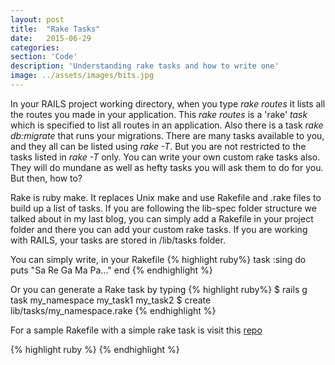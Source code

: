 ```yaml
---
layout: post
title:  "Rake Tasks"
date:   2015-06-29
categories:
section: 'Code'
description: 'Understanding rake tasks and how to write one'
image: ../assets/images/bits.jpg
---
```


<body>
<p>
In your RAILS project working directory, when you type <em>rake routes</em> it
lists all the routes you made in your application. This <em>rake routes</em> is a 'rake' <em>task</em> 
which is specified to list all routes in an application. Also there is a task <em>rake db:migrate</em> that runs your migrations. There are many tasks available to you, and they all can be listed using <em>rake -T</em>. But you are not restricted to the tasks listed in <em>rake -T</em> only. You can write your own custom rake tasks also. They will do mundane as well as hefty tasks you will ask them to do for you. But then, how to?
</p>
<p>
Rake is ruby make. It replaces Unix make and use Rakefile and .rake
files to build up a list of tasks. If you are following the lib-spec folder
structure we talked about in my last blog, you can simply add a Rakefile
in your project folder and there you can add your custom rake tasks. If you are
working with RAILS, your tasks are stored in /lib/tasks folder.
</p>
<p>
You can simply write, in your Rakefile
{% highlight ruby%}
task :sing do
  puts "Sa Re Ga Ma Pa..."
end
{% endhighlight %}
</p>
<p>
Or you can generate a Rake task by typing
{% highlight ruby%}
$ rails g task my_namespace my_task1 my_task2
$ create lib/tasks/my_namespace.rake
{% endhighlight %}
</p>
<p>
For a sample Rakefile with a simple rake task is visit this <a href="https://github.com/hogaur/Line">repo</a>
</p>
{% highlight ruby %}
{% endhighlight  %}
</body>
